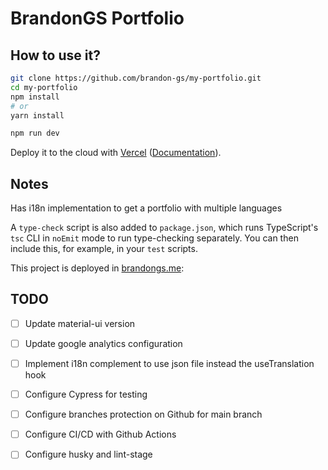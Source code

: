 # BrandonGS Portfolio

## How to use it?

```bash
git clone https://github.com/brandon-gs/my-portfolio.git
cd my-portfolio
npm install
# or
yarn install

npm run dev
```

Deploy it to the cloud with [Vercel](https://vercel.com/import?filter=next.js&utm_source=github&utm_medium=readme&utm_campaign=next-example) ([Documentation](https://nextjs.org/docs/deployment)).

## Notes

Has i18n implementation to get a portfolio with multiple languages

A `type-check` script is also added to `package.json`, which runs TypeScript's `tsc` CLI in `noEmit` mode to run type-checking separately. You can then include this, for example, in your `test` scripts.

This project is deployed in [brandongs.me](https://www.brandongs.me):

## TODO

- [ ] Update material-ui version
- [ ] Update google analytics configuration
- [ ] Implement i18n complement to use json file instead the useTranslation hook
- [ ] Configure Cypress for testing
- [ ] Configure branches protection on Github for main branch
- [ ] Configure CI/CD with Github Actions
- [ ] Configure husky and lint-stage

